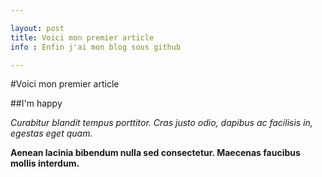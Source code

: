 ```yaml
---

layout: post
title: Voici mon premier article
info : Enfin j'ai mon blog sous github

---
```


#Voici mon premier article

##I'm happy

*Curabitur blandit tempus porttitor. Cras justo odio, dapibus ac facilisis in, egestas eget quam.*

**Aenean lacinia bibendum nulla sed consectetur. Maecenas faucibus mollis interdum.**